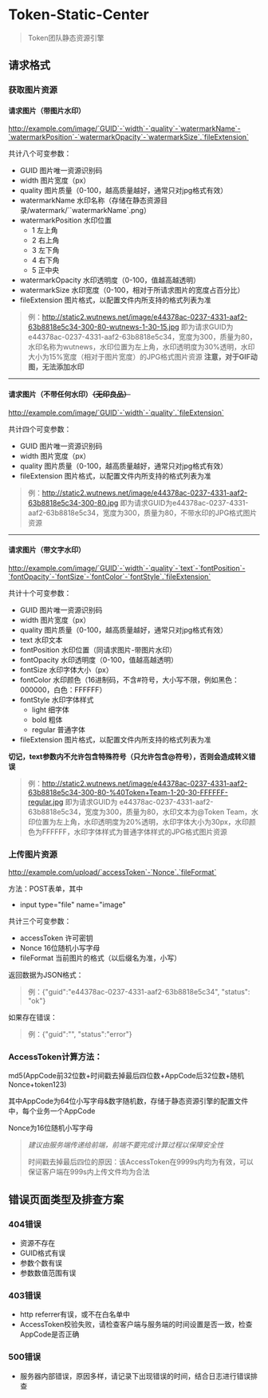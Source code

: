 # Token-Static-Center

> Token团队静态资源引擎

## 请求格式
### 获取图片资源
#### 请求图片（带图片水印）
http://example.com/image/`GUID`-`width`-`quality`-`watermarkName`-`watermarkPosition`-`watermarkOpacity`-`watermarkSize`.`fileExtension`

共计八个可变参数：

- GUID 图片唯一资源识别码
- width 图片宽度（px）
- quality 图片质量（0-100，越高质量越好，通常只对jpg格式有效）
- watermarkName 水印名称（存储在静态资源目录/watermark/``watermarkName`.png）
- watermarkPosition 水印位置
  - 1 左上角
  - 2 右上角
  - 3 左下角
  - 4 右下角
  - 5 正中央
- watermarkOpacity 水印透明度（0-100，值越高越透明）
- watermarkSize 水印宽度（0-100，相对于所请求图片的宽度占百分比）
- fileExtension 图片格式，以配置文件内所支持的格式列表为准

> 例：http://static2.wutnews.net/image/e44378ac-0237-4331-aaf2-63b8818e5c34-300-80-wutnews-1-30-15.jpg 即为请求GUID为 e44378ac-0237-4331-aaf2-63b8818e5c34，宽度为300，质量为80，水印名称为wutnews，水印位置为左上角，水印透明度为30%透明，水印大小为15%宽度（相对于图片宽度）的JPG格式图片资源
**注意，对于GIF动图，无法添加水印**

------

#### 请求图片（不带任何水印）~~（无印良品）~~
http://example.com/image/`GUID`-`width`-`quality`.`fileExtension`

共计四个可变参数：

- GUID 图片唯一资源识别码
- width 图片宽度（px）
- quality 图片质量（0-100，越高质量越好，通常只对jpg格式有效）
- fileExtension 图片格式，以配置文件内所支持的格式列表为准

> 例：http://static2.wutnews.net/image/e44378ac-0237-4331-aaf2-63b8818e5c34-300-80.jpg 即为请求GUID为e44378ac-0237-4331-aaf2-63b8818e5c34，宽度为300，质量为80，不带水印的JPG格式图片资源

------

#### 请求图片（带文字水印）

http://example.com/image/`GUID`-`width`-`quality`-`text`-`fontPosition`-`fontOpacity`-`fontSize`-`fontColor`-`fontStyle`.`fileExtension`

共计十个可变参数：

- GUID 图片唯一资源识别码
- width 图片宽度（px）
- quality 图片质量（0-100，越高质量越好，通常只对jpg格式有效）
- text 水印文本
- fontPosition 水印位置（同请求图片-带图片水印）
- fontOpacity 水印透明度（0-100，值越高越透明）
- fontSize 水印字体大小（px）
- fontColor 水印颜色（16进制码，不含#符号，大小写不限，例如黑色：000000，白色：FFFFFF）
- fontStyle 水印字体样式
  - light 细字体
  - bold 粗体
  - regular 普通字体
- fileExtension 图片格式，以配置文件内所支持的格式列表为准

**切记，text参数内不允许包含特殊符号（只允许包含@符号），否则会造成转义错误**

> 例：http://static2.wutnews.net/image/e44378ac-0237-4331-aaf2-63b8818e5c34-300-80-%40Token+Team-1-20-30-FFFFFF-regular.jpg 即为请求GUID为 e44378ac-0237-4331-aaf2-63b8818e5c34，宽度为300，质量为80，水印文本为@Token Team，水印位置为左上角，水印透明度为20%透明，水印字体大小为30px，水印颜色为FFFFFF，水印字体样式为普通字体样式的JPG格式图片资源



### 上传图片资源

http://example.com/upload/`accessToken`-`Nonce`.`fileFormat`

方法：POST表单，其中

- input type="file" name="image"

共计三个可变参数：

- accessToken 许可密钥
- Nonce 16位随机小写字母
- fileFormat 当前图片的格式（以后缀名为准，小写）

返回数据为JSON格式：

> 例：{"guid":"e44378ac-0237-4331-aaf2-63b8818e5c34", "status": "ok"}

如果存在错误：

> 例：{"guid":"", "status":"error"}

### AccessToken计算方法：

md5(AppCode前32位数+时间戳去掉最后四位数+AppCode后32位数+随机Nonce+token123)

其中AppCode为64位小写字母&数字随机数，存储于静态资源引擎的配置文件中，每个业务一个AppCode

Nonce为16位随机小写字母

> *建议由服务端传递给前端，前端不要完成计算过程以保障安全性*
>
> 时间戳去掉最后四位的原因：该AccessToken在9999s内均为有效，可以保证客户端在999s内上传文件均为合法



## 错误页面类型及排查方案

### 404错误

- 资源不存在
- GUID格式有误
- 参数个数有误
- 参数数值范围有误

### 403错误

- http referrer有误，或不在白名单中
- AccessToken校验失败，请检查客户端与服务端的时间设置是否一致，检查AppCode是否正确

### 500错误

- 服务器内部错误，原因多样，请记录下出现错误的时间，结合日志进行错误排查